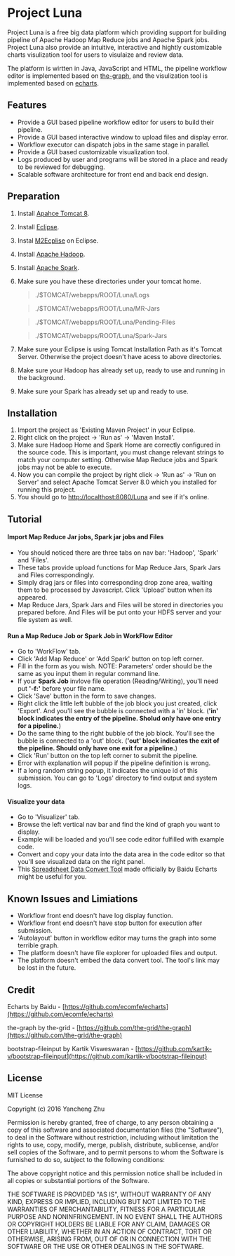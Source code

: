 # Project Luna

Project Luna is a free big data platform which providing support for building pipeline of Apache Hadoop Map Reduce jobs and Apache Spark jobs. Project Luna also provide an intuitive, interactive and hightly customizable charts visulization tool for users to visulaize and review data. 

The platform is wirtten in Java, JavaScript and HTML, the pipeline workflow editor is implemented based on [the-graph](https://github.com/the-grid/the-graph), and the visulization tool is implemented based on [echarts](https://github.com/ecomfe/echarts).

## Features
+ Provide a GUI based pipeline workflow editor for users to build their pipeline.
+ Provide a GUI based interactive window to upload files and display error.
+ Workflow executor can dispatch jobs in the same stage in parallel.
+ Provide a GUI based customizable visualization tool.
+ Logs produced by user and programs will be stored in a place and ready to be reviewed for debugging.
+ Scalable software architecture for front end and back end design.

## Preparation
1. Install [Apahce Tomcat 8](http://tomcat.apache.org/).
2. Install [Eclipse](https://eclipse.org/).
3. Instal [M2Ecplise](http://www.eclipse.org/m2e/) on Eclipse.
4. Install [Apache Hadoop](http://hadoop.apache.org/).
5. Install [Apache Spark](http://spark.apache.org/).
6. Make sure you have these directories under your tomcat home.
    > ./$TOMCAT/webapps/ROOT/Luna/Logs

    > ./$TOMCAT/webapps/ROOT/Luna/MR-Jars

    > ./$TOMCAT/webapps/ROOT/Luna/Pending-Files

    > ./$TOMCAT/webapps/ROOT/Luna/Spark-Jars
6. Make sure your Eclipse is using Tomcat Installation Path as it's Tomcat Server. Otherwise the project doesn't have acess to above directories.
7. Make sure your Hadoop has already set up, ready to use and running in the background.
8. Make sure your Spark has already set up and ready to use.
## Installation
1. Import the project as 'Existing Maven Project' in your Eclipse.
2. Right click on the project -> 'Run as' -> 'Maven Install'.
3. Make sure Hadoop Home and Spark Home are correctly configured in the source code. This is important, you must change relevant strings to match your computer setting. Otherwise Map Reduce jobs and Spark jobs may not be able to execute.
4. Now you can compile the project by right click -> 'Run as' -> 'Run on Server' and select Apache Tomcat Server 8.0 which you installed for running this project.
5. You should go to [http://localthost:8080/Luna](http://localthost:8080/Luna) and see if it's online.

## Tutorial
#### Import Map Reduce Jar jobs, Spark jar jobs and Files
+ You should noticed there are three tabs on nav bar: 'Hadoop', 'Spark' and 'Files'.
+ These tabs provide upload functions for Map Reduce Jars, Spark Jars and Files correspondingly.
+ Simply drag jars or files into corresponding drop zone area, waiting them to be processed by Javascript. Click 'Upload' button when its appeared.
+ Map Reduce Jars, Spark Jars and Files will be stored in directories you prepared before. And Files will be put onto your HDFS server and your file system as well.

#### Run a Map Reduce Job or Spark Job in WorkFlow Editor
+ Go to 'WorkFlow' tab.
+ Click 'Add Map Reduce' or 'Add Spark' button on top left corner.
+ Fill in the form as you wish. NOTE: Parameters' order should be the same as you input them in regular command line.
+ If your **Spark Job** invlove file operation (Reading/Writing), you'll need put **'-f:'** before your file name.
+ Click 'Save' button in the form to save changes.
+ Right click the little left bubble of the job block you just created, click 'Export'. And you'll see the bubble is connected with a 'in' block. (**'in' block indicates the entry of the pipeline. Sholud only have one entry for a pipeline.**)
+ Do the same thing to the right bubble of the job block. You'll see the bubble is connected to a 'out' block. (**'out' block indicates the exit of the pipeline. Should only have one exit for a pipeline.**)
+ Click 'Run' button on the top left corner to submit the pipeline.
+ Error with explanation will popup if the pipeline definition is wrong.
+ If a long random string popup, it indicates the unique id of this submission. You can go to 'Logs' directory to find output and system logs.

#### Visualize your data
+ Go to 'Visualizer' tab.
+ Browse the left vertical nav bar and find the kind of graph you want to display.
+ Example will be loaded and you'll see code editor fulfilled with example code.
+ Convert and copy your data into the data area in the code editor so that you'll see visualized data on the right panel.
+ This [Spreadsheet Data Convert Tool](http://echarts.baidu.com/echarts2/doc/spreadsheet-en.html) made officially by Baidu Echarts might be useful for you.

## Known Issues and Limiations
+ Workflow front end doesn't have log display function.
+ Workflow front end doesn't have stop button for execution after submission.
+ 'Autolayout' button in workflow editor may turns the graph into some terrible graph.
+ The platform doesn't have file explorer for uploaded files and output.
+ The platform doesn't embed the data convert tool. The tool's link may be lost in the future.

## Credit
Echarts by Baidu - [https://github.com/ecomfe/echarts](https://github.com/ecomfe/echarts)

the-graph by the-grid - [https://github.com/the-grid/the-graph](https://github.com/the-grid/the-graph)

bootstrap-fileinput by Kartik Visweswaran - [https://github.com/kartik-v/bootstrap-fileinput](https://github.com/kartik-v/bootstrap-fileinput)

## License
MIT License

Copyright (c) 2016 Yancheng Zhu

Permission is hereby granted, free of charge, to any person obtaining a copy
of this software and associated documentation files (the "Software"), to deal
in the Software without restriction, including without limitation the rights
to use, copy, modify, merge, publish, distribute, sublicense, and/or sell
copies of the Software, and to permit persons to whom the Software is
furnished to do so, subject to the following conditions:

The above copyright notice and this permission notice shall be included in all
copies or substantial portions of the Software.

THE SOFTWARE IS PROVIDED "AS IS", WITHOUT WARRANTY OF ANY KIND, EXPRESS OR
IMPLIED, INCLUDING BUT NOT LIMITED TO THE WARRANTIES OF MERCHANTABILITY,
FITNESS FOR A PARTICULAR PURPOSE AND NONINFRINGEMENT. IN NO EVENT SHALL THE
AUTHORS OR COPYRIGHT HOLDERS BE LIABLE FOR ANY CLAIM, DAMAGES OR OTHER
LIABILITY, WHETHER IN AN ACTION OF CONTRACT, TORT OR OTHERWISE, ARISING FROM,
OUT OF OR IN CONNECTION WITH THE SOFTWARE OR THE USE OR OTHER DEALINGS IN THE
SOFTWARE.